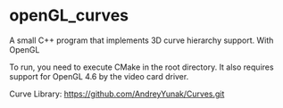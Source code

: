 # openGL_curves
A small C++ program that implements 3D curve hierarchy support. With OpenGL

To run, you need to execute CMake in the root directory. It also requires support for OpenGL 4.6 by the video card driver. 

Curve Library: https://github.com/AndreyYunak/Curves.git
